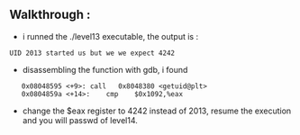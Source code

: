 ## Walkthrough :
- i runned the ./level13 executable, the output is :
```
UID 2013 started us but we we expect 4242
```
- disassembling the function with gdb, i found 
```
   0x08048595 <+9>:	call   0x8048380 <getuid@plt>
   0x0804859a <+14>:	cmp    $0x1092,%eax
```
- change the $eax register to 4242 instead of 2013, resume the execution and you will passwd of level14.